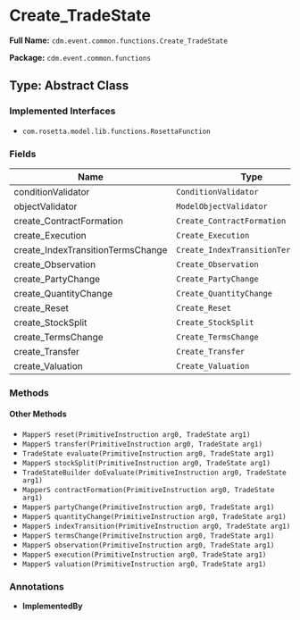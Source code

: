 # Create_TradeState

**Full Name:** `cdm.event.common.functions.Create_TradeState`

**Package:** `cdm.event.common.functions`

## Type: Abstract Class

### Implemented Interfaces

- `com.rosetta.model.lib.functions.RosettaFunction`

### Fields

| Name | Type | Description |
|------|------|-------------|
| conditionValidator | `ConditionValidator` |  |
| objectValidator | `ModelObjectValidator` |  |
| create_ContractFormation | `Create_ContractFormation` |  |
| create_Execution | `Create_Execution` |  |
| create_IndexTransitionTermsChange | `Create_IndexTransitionTermsChange` |  |
| create_Observation | `Create_Observation` |  |
| create_PartyChange | `Create_PartyChange` |  |
| create_QuantityChange | `Create_QuantityChange` |  |
| create_Reset | `Create_Reset` |  |
| create_StockSplit | `Create_StockSplit` |  |
| create_TermsChange | `Create_TermsChange` |  |
| create_Transfer | `Create_Transfer` |  |
| create_Valuation | `Create_Valuation` |  |

### Methods

#### Other Methods

- `MapperS reset(PrimitiveInstruction arg0, TradeState arg1)`
- `MapperS transfer(PrimitiveInstruction arg0, TradeState arg1)`
- `TradeState evaluate(PrimitiveInstruction arg0, TradeState arg1)`
- `MapperS stockSplit(PrimitiveInstruction arg0, TradeState arg1)`
- `TradeStateBuilder doEvaluate(PrimitiveInstruction arg0, TradeState arg1)`
- `MapperS contractFormation(PrimitiveInstruction arg0, TradeState arg1)`
- `MapperS partyChange(PrimitiveInstruction arg0, TradeState arg1)`
- `MapperS quantityChange(PrimitiveInstruction arg0, TradeState arg1)`
- `MapperS indexTransition(PrimitiveInstruction arg0, TradeState arg1)`
- `MapperS termsChange(PrimitiveInstruction arg0, TradeState arg1)`
- `MapperS observation(PrimitiveInstruction arg0, TradeState arg1)`
- `MapperS execution(PrimitiveInstruction arg0, TradeState arg1)`
- `MapperS valuation(PrimitiveInstruction arg0, TradeState arg1)`

### Annotations

- **ImplementedBy**

